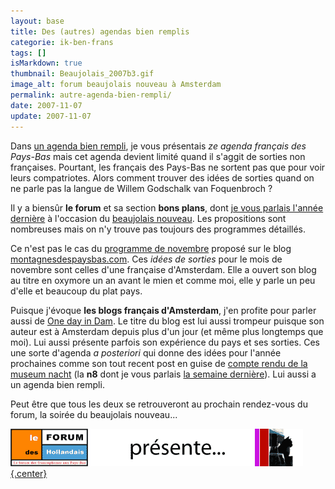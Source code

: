 ```yaml
---
layout: base
title: Des (autres) agendas bien remplis
categorie: ik-ben-frans
tags: []
isMarkdown: true
thumbnail: Beaujolais_2007b3.gif
image_alt: forum beaujolais nouveau à Amsterdam
permalink: autre-agenda-bien-rempli/
date: 2007-11-07
update: 2007-11-07
---
```


Dans [un agenda bien rempli](/agenda-bien-rempli), je vous présentais *ze agenda français des Pays-Bas* mais cet agenda devient  limité quand il s'aggit de sorties non françaises. Pourtant, les français des Pays-Bas ne sortent pas que pour voir leurs compatriotes. Alors comment trouver des idées de sorties quand on ne parle pas la langue de Willem Godschalk van Foquenbroch ?

<!--excerpt-->

Il y a biensûr **le forum** et sa section **bons plans**, dont [je vous parlais l'année dernière](/le-forum-des-hollandais) à l'occasion du [beaujolais nouveau](http://www.leforum.nl/phpBB/viewtopic.php?t=11923). Les propositions sont nombreuses mais on n'y trouve pas toujours des programmes détaillés.

Ce n'est pas le cas du [programme de novembre](http://www.montagnesdespaysbas.com/?p=171) proposé sur le blog [montagnesdespaysbas.com](http://www.montagnesdespaysbas.com/). Ces *idées de sorties* pour le mois de novembre sont celles d'une française d'Amsterdam. Elle a ouvert son blog au titre en oxymore un an avant le mien et comme moi, elle y parle un peu d'elle et beaucoup du plat pays.

Puisque j'évoque **les blogs français d'Amsterdam**, j'en profite pour parler aussi de [One day in Dam](http://onedayindam.blogspot.com/). Le titre du blog est lui aussi trompeur puisque son auteur est à Amsterdam depuis plus d'un jour (et même plus longtemps que moi). Lui aussi présente parfois son expérience du pays et ses sorties. Ces une sorte d'agenda *a posteriori* qui donne des idées pour l'année prochaines comme son tout recent post en guise de [compte rendu de la museum nacht](http://onedayindam.blogspot.com/2007/11/perfect-night-for-n8.html) (la **n8** dont je vous parlais [la semaine dernière](/le-design-el-hema)). Lui aussi a un agenda bien rempli.

Peut être que tous les deux se retrouveront au prochain rendez-vous du forum, la soirée du beaujolais nouveau...

[![forum beaujolais nouveau à Amsterdam](Beaujolais_2007b3.gif){.center}](http://www.leforum.nl/phpBB/viewtopic.php?t=11923&postdays=0&postorder=asc&start=0)

<!-- post notes:
Registrant Contact:
particulier
Vincent Poeze (domreg@widexs.nl)
+31206810681
Fax:
Jacob Catskade 10 huis
Amsterdam, Noord-Holland 1052 BW
NL  

http://hollande.over-blog.com/
--->
